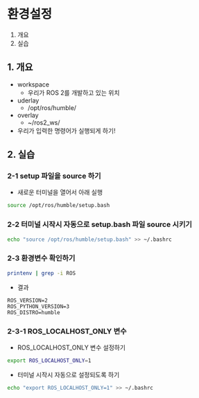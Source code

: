 # 환경설정
1. 개요
2. 실습

## 1. 개요
* workspace
  * 우리가 ROS 2를 개발하고 있는 위치
* uderlay
  * /opt/ros/humble/
* overlay
  * ~/ros2_ws/
* 우리가 입력한 명령어가 실행되게 하기!

## 2. 실습
### 2-1 setup 파일을 source 하기
* 새로운 터미널을 열어서 아래 실행
```bash
source /opt/ros/humble/setup.bash
```

### 2-2 터미널 시작시 자동으로 setup.bash 파일 source 시키기
```bash
echo "source /opt/ros/humble/setup.bash" >> ~/.bashrc
```

### 2-3 환경변수 확인하기
```bash
printenv | grep -i ROS
```

* 결과
```
ROS_VERSION=2
ROS_PYTHON_VERSION=3
ROS_DISTRO=humble
```

### 2-3-1 ROS_LOCALHOST_ONLY 변수
* ROS_LOCALHOST_ONLY 변수 설정하기
```bash
export ROS_LOCALHOST_ONLY=1
```

* 터미널 시작시 자동으로 설정되도록 하기
```bash
echo "export ROS_LOCALHOST_ONLY=1" >> ~/.bashrc
```